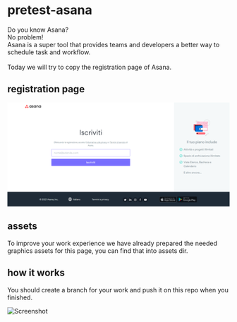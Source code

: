 # pretest-asana

Do you know Asana?<br>
No problem!<br>
Asana is a super tool that provides teams and developers a better way to schedule task and workflow.
<br><br>
Today we will try to copy the registration page of Asana.

## registration page
![Screenshot](image.png)

## assets
To improve your work experience we have already prepared the needed graphics assets for this page, you can find that into assets dir.

## how it works
You should create a branch for your work and push it on this repo when you finished.

![Screenshot](https://raw.githubusercontent.com/punitkmryh/punitkmryh/master/Developer.gif)